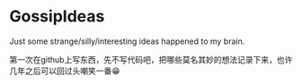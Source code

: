 # GossipIdeas
Just some strange/silly/interesting ideas happened to my brain. 


第一次在github上写东西，先不写代码吧，把哪些莫名其妙的想法记录下来，也许几年之后可以回过头嘲笑一番😁
